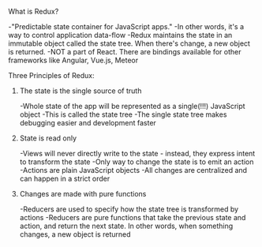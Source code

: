 What is Redux? 

-"Predictable state container for JavaScript apps."
-In other words, it's a way to control application 
data-flow
-Redux maintains the state in an immutable object
called the state tree. When there's change, a new
object is returned.
-NOT a part of React. There are bindings available
for other frameworks like Angular, Vue.js, Meteor

Three Principles of Redux:

1) The state is the single source of truth

	-Whole state of the app will be represented as
	a single(!!!) JavaScript object
	-This is called the state tree 
	-The single state tree makes debugging easier
	and development faster

2) State is read only

	-Views will never directly write to the state - 
	instead, they express intent to transform the state
	-Only way to change the state is to emit an action
	-Actions are plain JavaScript objects
	-All changes are centralized and can happen in a 
	strict order

3) Changes are made with pure functions

	-Reducers are used to specify how the state tree
	is transformed by actions
	-Reducers are pure functions that take the previous
	state and action, and return the next state. In other
	words, when something changes, a new object is returned








